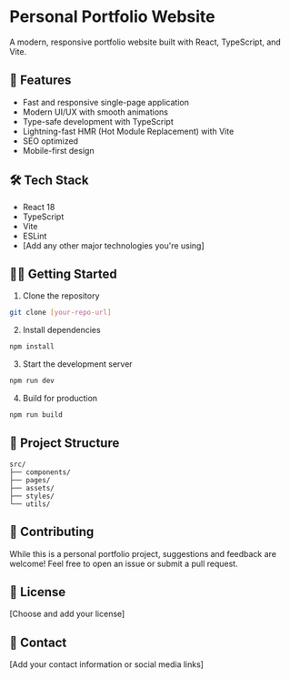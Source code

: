 # Personal Portfolio Website

A modern, responsive portfolio website built with React, TypeScript, and Vite.

## 🚀 Features

- Fast and responsive single-page application
- Modern UI/UX with smooth animations
- Type-safe development with TypeScript
- Lightning-fast HMR (Hot Module Replacement) with Vite
- SEO optimized
- Mobile-first design

## 🛠️ Tech Stack

- React 18
- TypeScript
- Vite
- ESLint
- [Add any other major technologies you're using]

## 🏃‍♂️ Getting Started

1. Clone the repository
```bash
git clone [your-repo-url]
```

2. Install dependencies
```bash
npm install
```

3. Start the development server
```bash
npm run dev
```

4. Build for production
```bash
npm run build
```

## 📁 Project Structure

```
src/
├── components/
├── pages/
├── assets/
├── styles/
└── utils/
```

## 🤝 Contributing

While this is a personal portfolio project, suggestions and feedback are welcome! Feel free to open an issue or submit a pull request.

## 📝 License

[Choose and add your license]

## 🔗 Contact

[Add your contact information or social media links]
